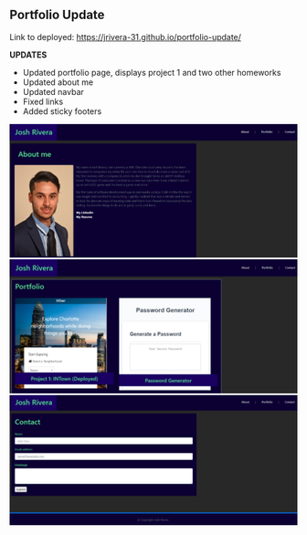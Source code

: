 ## Portfolio Update
Link to deployed: https://jrivera-31.github.io/portfolio-update/

**UPDATES**
- Updated portfolio page, displays project 1 and two other homeworks
- Updated about me
- Updated navbar
- Fixed links
- Added sticky footers

<img src="assets/home.png">
<br>
<img src="assets/portfolio.png">
<br>
<img src="assets/contact.png">
